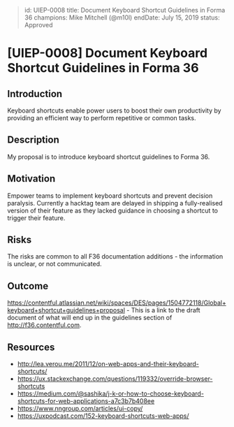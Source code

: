 > id: UIEP-0008
> title: Document Keyboard Shortcut Guidelines in Forma 36
> champions: Mike Mitchell (@m10l)
> endDate: July 15, 2019
> status: Approved

# [UIEP-0008] Document Keyboard Shortcut Guidelines in Forma 36

## Introduction

Keyboard shortcuts enable power users to boost their own productivity by providing an efficient way to perform repetitive or common tasks.

## Description

My proposal is to introduce keyboard shortcut guidelines to Forma 36.

## Motivation

Empower teams to implement keyboard shortcuts and prevent decision paralysis. Currently a hacktag team are delayed in shipping a fully-realised version of their feature as they lacked guidance in choosing a shortcut to trigger their feature.

## Risks

The risks are common to all F36 documentation additions - the information is unclear, or not communicated.

## Outcome

https://contentful.atlassian.net/wiki/spaces/DES/pages/1504772118/Global+keyboard+shortcut+guidelines+proposal - This is a link to the draft document of what will end up in the guidelines section of http://f36.contentful.com.

## Resources

- http://lea.verou.me/2011/12/on-web-apps-and-their-keyboard-shortcuts/
- https://ux.stackexchange.com/questions/119332/override-browser-shortcuts
- https://medium.com/@sashika/j-k-or-how-to-choose-keyboard-shortcuts-for-web-applications-a7c3b7b408ee
- https://www.nngroup.com/articles/ui-copy/
- https://uxpodcast.com/152-keyboard-shortcuts-web-apps/
